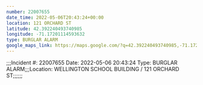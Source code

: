 ```yaml
---
number: 22007655
date_time: 2022-05-06T20:43:24+00:00
location: 121 ORCHARD ST
latitude: 42.392240493740985
longitude: -71.17201114593632
type: BURGLAR ALARM
google_maps_link: https://maps.google.com/?q=42.392240493740985,-71.17201114593632
---
```


;;;Incident #: 22007655   Date: 2022-05-06 20:43:24   Type: BURGLAR ALARM;;;Location: WELLINGTON SCHOOL BUILDING / 121 ORCHARD ST;;;;;;
